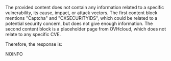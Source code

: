 The provided content does not contain any information related to a specific vulnerability, its cause, impact, or attack vectors. The first content block mentions "Captcha" and "CXSECURITYIDS", which could be related to a potential security concern, but does not give enough information. The second content block is a placeholder page from OVHcloud, which does not relate to any specific CVE.

Therefore, the response is:

NOINFO
